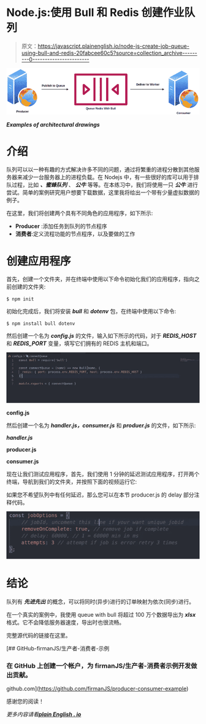 # Node.js:使用 Bull 和 Redis 创建作业队列

> 原文：<https://javascript.plainenglish.io/node-js-create-job-queue-using-bull-and-redis-20fabcee60c5?source=collection_archive---------0----------------------->

![](img/b4f75b84b81c0dd36a02d375dc4bf1e1.png)

***Examples of architectural drawings***

# 介绍

队列可以以一种有趣的方式解决许多不同的问题，通过将繁重的进程分散到其他服务器来减少一台服务器上的进程负载。在 Nodejs 中，有一些很好的库可以用于排队过程，比如 ***、蜜蜂队列*** 、 ***公牛*** 等等。在本练习中，我们将使用一只 ***公牛*** 进行尝试。简单的案例研究用户想要下载数据，这里我将给出一个带有少量虚拟数据的例子。

在这里，我们将创建两个具有不同角色的应用程序，如下所示:

*   **Producer** :添加任务到队列的节点程序
*   **消费者**:定义流程功能的节点程序，以及要做的工作

# 创建应用程序

首先，创建一个文件夹，并在终端中使用以下命令初始化我们的应用程序，指向之前创建的文件夹:

```
$ npm init
```

初始化完成后，我们将安装 ***bull*** 和 ***dotenv*** 包，在终端中使用以下命令:

```
$ npm install bull dotenv
```

然后创建一个名为 ***config.js*** 的文件，输入如下所示的代码，对于 ***REDIS_HOST*** 和 ***REDIS_PORT*** 变量，填写它们拥有的 REDIS 主机和端口。

![](img/f606011eb4561251b91c55e94fb60ada.png)

**config.js**

然后创建一个名为 ***handler.js，consumer.js*** 和 ***produer.js*** 的文件，如下所示:

***handler.js***

**producer.js**

**consumer.js**

现在让我们测试应用程序，首先，我们使用 1 分钟的延迟测试应用程序，打开两个终端，导航到我们的文件夹，并按照下面的视频运行它:

如果您不希望队列中有任何延迟，那么您可以在本节 producer.js 的 delay 部分注释代码。

![](img/612463602d12217dda95b6309c4de25a.png)

# 结论

队列有 ***先进先出*** 的概念，可以将同时(异步)进行的订单映射为依次(同步)进行。

在一个真实的案例中，我使用 queue with bull 将超过 100 万个数据导出为 ***xlsx*** 格式。它不会降低服务器速度，导出时也很流畅。

完整源代码的链接在这里。

 [## GitHub-firmanJS/生产者-消费者-示例

### 在 GitHub 上创建一个帐户，为 firmanJS/生产者-消费者示例开发做出贡献。

github.com](https://github.com/firmanJS/producer-consumer-example) 

感谢您的阅读！

*更多内容请看*[***plain English . io***](http://plainenglish.io/)